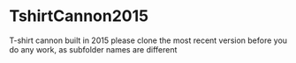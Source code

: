 # TshirtCannon2015
T-shirt cannon built in 2015
please clone the most recent version before you do any work, as subfolder names are different

